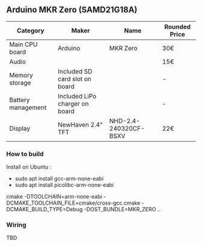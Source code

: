 ## Arduino MKR Zero (SAMD21G18A)

| Category           | Maker                          | Name                  | Rounded Price |
| ------------------ | ------------------------------ | --------------------- | ------------- |
| Main CPU board     | Arduino                        | MKR Zero              | 30€           |
| Audio              |                                |                       | 15€           |
| Memory storage     | Included SD card slot on board |                       | -             |
| Battery management | Included LiPo charger on board |                       | -             |
| Display            | NewHaven  2.4" TFT             | NHD-2.4-240320CF-BSXV | 22€           |

### How to build

Install on Ubuntu : 
- sudo apt install gcc-arm-none-eabi
- sudo apt install picolibc-arm-none-eabi

cmake -DTOOLCHAIN=arm-none-eabi -DCMAKE_TOOLCHAIN_FILE=cmake/cross-gcc.cmake  -DCMAKE_BUILD_TYPE=Debug -DOST_BUNDLE=MKR_ZERO ..

### Wiring

TBD